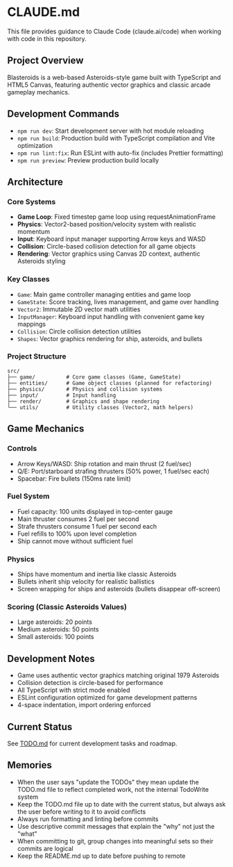 # CLAUDE.md

This file provides guidance to Claude Code (claude.ai/code) when working with code in this repository.

## Project Overview

Blasteroids is a web-based Asteroids-style game built with TypeScript and HTML5 Canvas, featuring authentic vector graphics and classic arcade gameplay mechanics.

## Development Commands

- `npm run dev`: Start development server with hot module reloading
- `npm run build`: Production build with TypeScript compilation and Vite optimization
- `npm run lint:fix`: Run ESLint with auto-fix (includes Prettier formatting)
- `npm run preview`: Preview production build locally

## Architecture

### Core Systems

- **Game Loop**: Fixed timestep game loop using requestAnimationFrame
- **Physics**: Vector2-based position/velocity system with realistic momentum
- **Input**: Keyboard input manager supporting Arrow keys and WASD
- **Collision**: Circle-based collision detection for all game objects
- **Rendering**: Vector graphics using Canvas 2D context, authentic Asteroids styling

### Key Classes

- `Game`: Main game controller managing entities and game loop
- `GameState`: Score tracking, lives management, and game over handling
- `Vector2`: Immutable 2D vector math utilities
- `InputManager`: Keyboard input handling with convenient game key mappings
- `Collision`: Circle collision detection utilities
- `Shapes`: Vector graphics rendering for ship, asteroids, and bullets

### Project Structure

```
src/
├── game/          # Core game classes (Game, GameState)
├── entities/      # Game object classes (planned for refactoring)
├── physics/       # Physics and collision systems
├── input/         # Input handling
├── render/        # Graphics and shape rendering
└── utils/         # Utility classes (Vector2, math helpers)
```

## Game Mechanics

### Controls

- Arrow Keys/WASD: Ship rotation and main thrust (2 fuel/sec)
- Q/E: Port/starboard strafing thrusters (50% power, 1 fuel/sec each)
- Spacebar: Fire bullets (150ms rate limit)

### Fuel System

- Fuel capacity: 100 units displayed in top-center gauge
- Main thruster consumes 2 fuel per second
- Strafe thrusters consume 1 fuel per second each
- Fuel refills to 100% upon level completion
- Ship cannot move without sufficient fuel

### Physics

- Ships have momentum and inertia like classic Asteroids
- Bullets inherit ship velocity for realistic ballistics
- Screen wrapping for ships and asteroids (bullets disappear off-screen)

### Scoring (Classic Asteroids Values)

- Large asteroids: 20 points
- Medium asteroids: 50 points
- Small asteroids: 100 points

## Development Notes

- Game uses authentic vector graphics matching original 1979 Asteroids
- Collision detection is circle-based for performance
- All TypeScript with strict mode enabled
- ESLint configuration optimized for game development patterns
- 4-space indentation, import ordering enforced

## Current Status

See [TODO.md](./TODO.md) for current development tasks and roadmap.

## Memories

- When the user says "update the TODOs" they mean update the TODO.md file to reflect completed work, not the internal TodoWrite system
- Keep the TODO.md file up to date with the current status, but always ask the user before writing to it to avoid conflicts
- Always run formatting and linting before commits
- Use descriptive commit messages that explain the "why" not just the "what"
- When committing to git, group changes into meaningful sets so their commits are logical
- Keep the README.md up to date before pushing to remote
